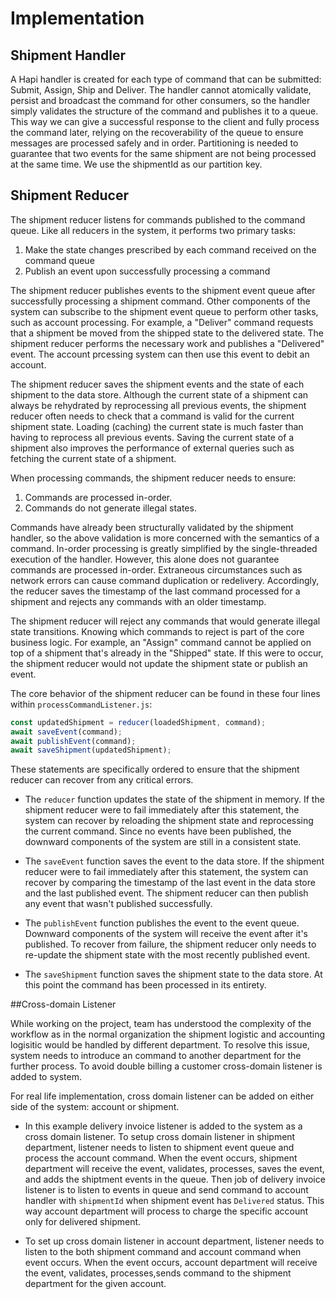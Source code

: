 # Implementation

## Shipment Handler

A Hapi handler is created for each type of command that can be submitted:  Submit, Assign, Ship and Deliver. The handler cannot atomically validate, persist and broadcast the command for other consumers, so the handler simply validates the structure of the command and publishes it to a queue. This way we can give a successful response to the client and fully process the command later, relying on the recoverability of the queue to ensure messages are processed safely and in order. Partitioning is needed to guarantee that two events for the same shipment are not being processed at the same time. We use the shipmentId as our partition key.

## Shipment Reducer

The shipment reducer listens for commands published to the command queue. Like all reducers in the system, it performs two primary tasks:

1. Make the state changes prescribed by each command received on the command queue
2. Publish an event upon successfully processing a command

The shipment reducer publishes events to the shipment event queue after successfully processing a shipment command. Other components of the system can subscribe to the shipment event queue to perform other tasks, such as account processing. For example, a "Deliver" command requests that a shipment be moved from the shipped state to the delivered state. The shipment reducer performs the necessary work and publishes a "Delivered" event. The account prcessing system can then use this event to debit an account.

The shipment reducer saves the shipment events and the state of each shipment to the data store. Although the current state of a shipment can always be rehydrated by reprocessing all previous events, the shipment reducer often needs to check that a command is valid for the current shipment state. Loading (caching) the current state is much faster than having to reprocess all previous events. Saving the current state of a shipment also improves the performance of external queries such as fetching the current state of a shipment.

When processing commands, the shipment reducer needs to ensure:

1. Commands are processed in-order.
2. Commands do not generate illegal states.

Commands have already been structurally validated by the shipment handler, so the above validation is more concerned with the semantics of a command. In-order processing is greatly simplified by the single-threaded execution of the handler. However, this alone does not guarantee commands are processed in-order. Extraneous circumstances such as network errors can cause command duplication or redelivery. Accordingly, the reducer saves the timestamp of the last command processed for a shipment and rejects any commands with an older timestamp.

The shipment reducer will reject any commands that would generate illegal state transitions. Knowing which commands to reject is part of the core business logic. For example, an "Assign" command cannot be applied on top of a shipment that's already in the "Shipped" state. If this were to occur, the shipment reducer would not update the shipment state or publish an event.

The core behavior of the shipment reducer can be found in these four lines within `processCommandListener.js`:

```js
const updatedShipment = reducer(loadedShipment, command);
await saveEvent(command);
await publishEvent(command);
await saveShipment(updatedShipment);
```

These statements are specifically ordered to ensure that the shipment reducer can recover from any critical errors.

- The `reducer` function updates the state of the shipment in memory. If the shipment reducer were to fail immediately after this statement, the system can recover by reloading the shipment state and reprocessing the current command. Since no events have been published, the downward components of the system are still in a consistent state.

- The `saveEvent` function saves the event to the data store. If the shipment reducer were to fail immediately after this statement, the system can recover by comparing the timestamp of the last event in the data store and the last published event. The shipment reducer can then publish any event that wasn't published successfully.

- The `publishEvent` function publishes the event to the event queue. Downward components of the system will receive the event after it's published. To recover from failure, the shipment reducer only needs to re-update the shipment state with the most recently published event.

- The `saveShipment` function saves the shipment state to the data store. At this point the command has been processed in its entirety.

##Cross-domain Listener

While working on the project, team has understood the complexity of the workflow as in the normal organization the shipment logistic and accounting logisitic would be
handled by different department. To resolve this issue, system needs to introduce an command to another department for the further process. To avoid double billing a customer cross-domain listener is added to system.

For real life implementation, cross domain listener can be added on either side of the system: account or shipment. 

- In this example delivery invoice listener is added to the system as a cross domain listener. 
To setup cross domain listener in shipment department, listener needs to listen to shipment event queue and process the account command.
When the event occurs, shipment department will receive the event, validates, processes, saves the event, and adds the shiptment events in the queue. Then job of delivery invoice listener is to listen to events in queue 
and send command to account handler with `shipmentId`  when shipment event has `Delivered` status. This way account department will process to charge the specific account only for delivered shipment.

- To set up cross domain listener in account department, listener needs to listen to the both shipment command and account command when event occurs.
When the event occurs, account department will receive the event, validates, processes,sends command to the shipment department for the given account.

